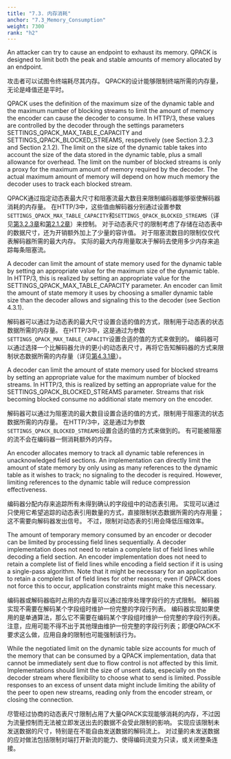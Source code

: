 ```yaml
---
title: "7.3. 内存消耗"
anchor: "7.3_Memory_Consumption"
weight: 7300
rank: "h2"
---
```


An attacker can try to cause an endpoint to exhaust its memory. QPACK is designed to limit both the peak and stable amounts of memory allocated by an endpoint.

攻击者可以试图令终端耗尽其内存。
QPACK的设计能够限制终端所需的内存量，无论是峰值还是平时。

QPACK uses the definition of the maximum size of the dynamic table and the maximum number of blocking streams to limit the amount of memory the encoder can cause the decoder to consume. In HTTP/3, these values are controlled by the decoder through the settings parameters SETTINGS_QPACK_MAX_TABLE_CAPACITY and SETTINGS_QPACK_BLOCKED_STREAMS, respectively (see Section 3.2.3 and Section 2.1.2). The limit on the size of the dynamic table takes into account the size of the data stored in the dynamic table, plus a small allowance for overhead. The limit on the number of blocked streams is only a proxy for the maximum amount of memory required by the decoder. The actual maximum amount of memory will depend on how much memory the decoder uses to track each blocked stream.

QPACK通过指定动态表最大尺寸和阻塞流最大数目来限制编码器能够驱使解码器消耗的内存量。
在HTTP/3中，这些值由解码器分别通过设置参数`SETTINGS_QPACK_MAX_TABLE_CAPACITY`和`SETTINGS_QPACK_BLOCKED_STREAMS`（详见[第3.2.3章](#3.2.3_Maximum_Dynamic_Table_Capacity)和[第2.1.2章](#2.1.2_Blocked_Streams)）来控制。
对于动态表尺寸的限制考虑了存储在动态表中的数据尺寸，还为开销额外加上了少量的容许值。
对于阻塞流数目的限制仅仅代表解码器所需的最大内存。
实际的最大内存用量取决于解码去使用多少内存来追踪每条阻塞流。

A decoder can limit the amount of state memory used for the dynamic table by setting an appropriate value for the maximum size of the dynamic table. In HTTP/3, this is realized by setting an appropriate value for the SETTINGS_QPACK_MAX_TABLE_CAPACITY parameter. An encoder can limit the amount of state memory it uses by choosing a smaller dynamic table size than the decoder allows and signaling this to the decoder (see Section 4.3.1).

解码器可以通过为动态表的最大尺寸设置合适的值的方式，限制用于动态表的状态数据所需的内存量。
在HTTP/3中，这是通过为参数`SETTINGS_QPACK_MAX_TABLE_CAPACITY`设置合适的值的方式来做到的。
编码器可以通过选择一个比解码器允许的更小的动态表尺寸，再将它告知解码器的方式来限制状态数据所需的内存量（详见[第4.3.1章](#4.3.1_Set_Dynamic_Table_Capacity)）。

A decoder can limit the amount of state memory used for blocked streams by setting an appropriate value for the maximum number of blocked streams. In HTTP/3, this is realized by setting an appropriate value for the SETTINGS_QPACK_BLOCKED_STREAMS parameter. Streams that risk becoming blocked consume no additional state memory on the encoder.

解码器可以通过为阻塞流的最大数目设置合适的值的方式，限制用于阻塞流的状态数据所需的内存量。
在HTTP/3中，这是通过为参数`SETTINGS_QPACK_BLOCKED_STREAMS`设置合适的值的方式来做到的。
有可能被阻塞的流不会在编码器一侧消耗额外的内存。

An encoder allocates memory to track all dynamic table references in unacknowledged field sections. An implementation can directly limit the amount of state memory by only using as many references to the dynamic table as it wishes to track; no signaling to the decoder is required. However, limiting references to the dynamic table will reduce compression effectiveness.

编码器分配内存来追踪所有未得到确认的字段组中的动态表引用。
实现可以通过只使用它希望追踪的动态表引用数量的方式，直接限制状态数据所需的内存用量；这不需要向解码器发出信号。
不过，限制对动态表的引用会降低压缩效率。

The amount of temporary memory consumed by an encoder or decoder can be limited by processing field lines sequentially. A decoder implementation does not need to retain a complete list of field lines while decoding a field section. An encoder implementation does not need to retain a complete list of field lines while encoding a field section if it is using a single-pass algorithm. Note that it might be necessary for an application to retain a complete list of field lines for other reasons; even if QPACK does not force this to occur, application constraints might make this necessary.

编码器或解码器临时占用的内存量可以通过按序处理字段行的方式限制。
解码器实现不需要在解码某个字段组时维护一份完整的字段行列表。
编码器实现如果使用的是单通算法，那么它不需要在编码某个字段组时维护一份完整的字段行列表。
注意，应用可能不得不出于其他理由维护一份完整的字段行列表；即便QPACK不要求这么做，应用自身的限制也可能强制该行为。

While the negotiated limit on the dynamic table size accounts for much of the memory that can be consumed by a QPACK implementation, data that cannot be immediately sent due to flow control is not affected by this limit. Implementations should limit the size of unsent data, especially on the decoder stream where flexibility to choose what to send is limited. Possible responses to an excess of unsent data might include limiting the ability of the peer to open new streams, reading only from the encoder stream, or closing the connection.

尽管经过协商的动态表尺寸限制占用了大量QPACK实现能够消耗的内存，不过因为流量控制而无法被立即发送出去的数据不会受此限制的影响。
实现应该限制未发送数据的尺寸，特别是在不能自由发送数据的解码流上。
对过量的未发送数据的应对做法包括限制对端打开新流的能力、使得编码流变为只读，或关闭整条连接。
